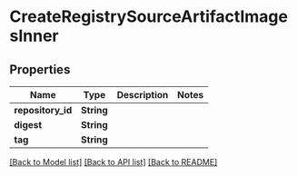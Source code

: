 # CreateRegistrySourceArtifactImagesInner

## Properties

Name | Type | Description | Notes
------------ | ------------- | ------------- | -------------
**repository_id** | **String** |  | 
**digest** | **String** |  | 
**tag** | **String** |  | 

[[Back to Model list]](../README.md#documentation-for-models) [[Back to API list]](../README.md#documentation-for-api-endpoints) [[Back to README]](../README.md)


